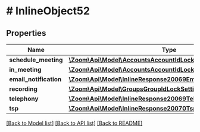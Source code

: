 # # InlineObject52

## Properties

Name | Type | Description | Notes
------------ | ------------- | ------------- | -------------
**schedule_meeting** | [**\Zoom\Api\Model\AccountsAccountIdLockSettingsScheduleMeeting**](AccountsAccountIdLockSettingsScheduleMeeting.md) |  | [optional] 
**in_meeting** | [**\Zoom\Api\Model\AccountsAccountIdLockSettingsInMeeting**](AccountsAccountIdLockSettingsInMeeting.md) |  | [optional] 
**email_notification** | [**\Zoom\Api\Model\InlineResponse20069EmailNotification**](InlineResponse20069EmailNotification.md) |  | [optional] 
**recording** | [**\Zoom\Api\Model\GroupsGroupIdLockSettingsRecording**](GroupsGroupIdLockSettingsRecording.md) |  | [optional] 
**telephony** | [**\Zoom\Api\Model\InlineResponse20069Telephony**](InlineResponse20069Telephony.md) |  | [optional] 
**tsp** | [**\Zoom\Api\Model\InlineResponse20070Tsp**](InlineResponse20070Tsp.md) |  | [optional] 

[[Back to Model list]](../../README.md#documentation-for-models) [[Back to API list]](../../README.md#documentation-for-api-endpoints) [[Back to README]](../../README.md)


